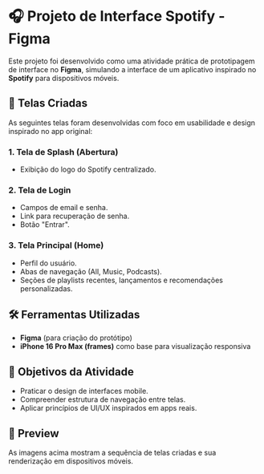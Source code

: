 # 🎧 Projeto de Interface Spotify - Figma

Este projeto foi desenvolvido como uma atividade prática de prototipagem de interface no **Figma**, simulando a interface de um aplicativo inspirado no **Spotify** para dispositivos móveis.

## 📱 Telas Criadas

As seguintes telas foram desenvolvidas com foco em usabilidade e design inspirado no app original:

### 1. Tela de Splash (Abertura)
- Exibição do logo do Spotify centralizado.

### 2. Tela de Login
- Campos de email e senha.
- Link para recuperação de senha.
- Botão "Entrar".

### 3. Tela Principal (Home)
- Perfil do usuário.
- Abas de navegação (All, Music, Podcasts).
- Seções de playlists recentes, lançamentos e recomendações personalizadas.

## 🛠️ Ferramentas Utilizadas

- **Figma** (para criação do protótipo)
- **iPhone 16 Pro Max (frames)** como base para visualização responsiva

## 🎯 Objetivos da Atividade

- Praticar o design de interfaces mobile.
- Compreender estrutura de navegação entre telas.
- Aplicar princípios de UI/UX inspirados em apps reais.

## 📸 Preview

As imagens acima mostram a sequência de telas criadas e sua renderização em dispositivos móveis.